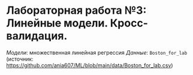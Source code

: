 # Лабораторная работа №3: Линейные модели. Кросс-валидация.

_Модели_: множественная линейная регрессия
_Данные_: `Boston_for_lab` (источник: <https://github.com/ania607/ML/blob/main/data/Boston_for_lab.csv>)
